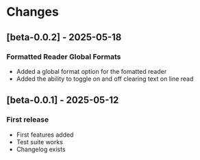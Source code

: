 # Changes
## [beta-0.0.2] - 2025-05-18
### Formatted Reader Global Formats
- Added a global format option for the fomatted reader
- Added the ability to toggle on and off clearing text on line read

## [beta-0.0.1] - 2025-05-12
### First release
- First features added
- Test suite works
- Changelog exists

